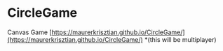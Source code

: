 # CircleGame
Canvas Game
[https://maurerkrisztian.github.io/CircleGame/](https://maurerkrisztian.github.io/CircleGame/)  *(this will be multiplayer)
